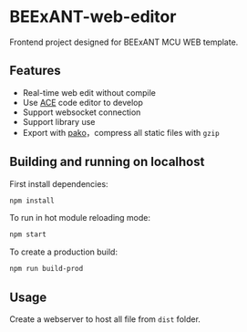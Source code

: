 # BEExANT-web-editor

Frontend project designed for BEExANT MCU WEB template.

## Features

- Real-time web edit without compile
- Use [ACE](https://github.com/ajaxorg/ace) code editor to develop
- Support websocket connection
- Support library use
- Export with [pako](https://github.com/nodeca/pako)，compress all static files with `gzip`

## Building and running on localhost

First install dependencies:

```sh
npm install
```

To run in hot module reloading mode:

```sh
npm start
```

To create a production build:

```sh
npm run build-prod
```

## Usage

Create a webserver to host all file from `dist` folder.